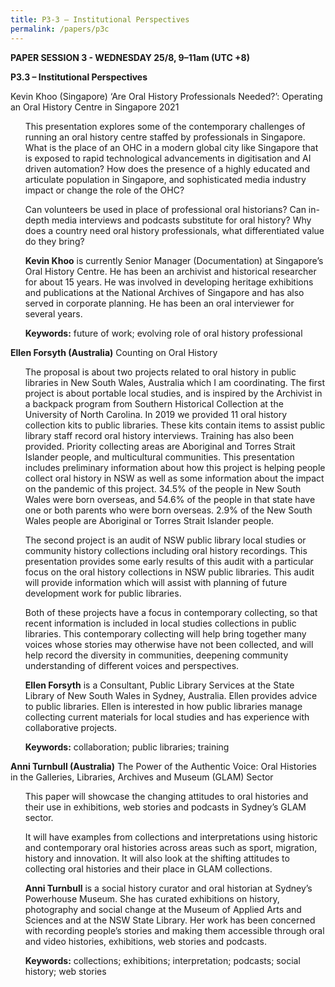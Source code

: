 ```yaml
---
title: P3-3 – Institutional Perspectives
permalink: /papers/p3c
---
```

<b>PAPER SESSION 3 - WEDNESDAY 25/8, 9–11am (UTC +8)</b>
	
<b>P3.3 – Institutional Perspectives</b>

Kevin Khoo (Singapore)</b> ‘Are Oral History Professionals Needed?’: Operating an Oral History Centre in Singapore 2021

<ul>This presentation explores some of the contemporary challenges of running an oral history centre staffed by professionals in Singapore. What is the place of an OHC in a modern global city like Singapore that is exposed to rapid technological advancements in digitisation and AI driven automation? How does the presence of a highly educated and articulate population in Singapore, and sophisticated media industry impact or change the role of the OHC?</ul>

<ul>Can volunteers be used in place of professional oral historians? Can in-depth media interviews and podcasts substitute for oral history? Why does a country need oral history professionals, what differentiated value do they bring?</ul>

<ul><b>Kevin Khoo</b> is currently Senior Manager (Documentation) at Singapore’s Oral History Centre. He has been an archivist and historical researcher for about 15 years. He was involved in developing heritage exhibitions and publications at the National Archives of Singapore and has also served in corporate planning. He has been an oral interviewer for several years.</ul>

<ul><b>Keywords:</b> future of work; evolving role of oral history professional</ul>

<b>Ellen Forsyth (Australia)</b> Counting on Oral History

<ul>The proposal is about two projects related to oral history in public libraries in New South Wales, Australia which I am coordinating. The first project is about portable local studies, and is inspired by the Archivist in a backpack program from Southern Historical Collection at the University of North Carolina.  In 2019 we provided 11 oral history collection kits to public libraries.  These kits contain items to assist public library staff record oral history interviews. Training has also been provided. Priority collecting areas are Aboriginal and Torres Strait Islander people, and multicultural communities. This presentation includes preliminary information about how this project is helping people collect oral history in NSW as well as some information about the impact on the pandemic of this project. 34.5% of the people in New South Wales were born overseas, and 54.6% of the people in that state have one or both parents who were born overseas. 2.9% of the New South Wales people are Aboriginal or Torres Strait Islander people. </ul>

<ul>The second project is an audit of NSW public library local studies or community history collections including oral history recordings.  This presentation provides some early results of this audit with a particular focus on the oral history collections in NSW public libraries. This audit will provide information which will assist with planning of future development work for public libraries.</ul>

<ul>Both of these projects have a focus in contemporary collecting, so that recent information is included in local studies collections in public libraries. This contemporary collecting will help bring together many voices whose stories may otherwise have not been collected, and will help record the diversity in communities, deepening community understanding of different voices and perspectives.</ul>

<ul><b>Ellen Forsyth</b> is a Consultant, Public Library Services at the State Library of New South Wales in Sydney, Australia. Ellen provides advice to public libraries. Ellen is interested in how public libraries manage collecting current materials for local studies and has experience with collaborative projects.</ul>

<ul><b>Keywords:</b> collaboration; public libraries; training</ul>

<b>Anni Turnbull (Australia)</b> The Power of the Authentic Voice: Oral Histories in the Galleries, Libraries, Archives and Museum (GLAM) Sector

<ul>This paper will showcase the changing attitudes to oral histories and their use in exhibitions, web stories and podcasts in Sydney’s GLAM sector.</ul> 

<ul>It will have examples from collections and interpretations using historic and contemporary oral histories across areas such as sport, migration, history and innovation. It will also look at the shifting attitudes to collecting oral histories and their place in GLAM collections.</ul>

<ul><b>Anni Turnbull</b> is a social history curator and oral historian at Sydney’s Powerhouse Museum. She has curated exhibitions on history, photography and social change at the Museum of Applied Arts and Sciences and at the NSW State Library.  Her work has been concerned with recording people’s stories and making them accessible through oral and video histories, exhibitions, web stories and podcasts.</ul>

<ul><b>Keywords:</b> collections; exhibitions; interpretation; podcasts; social history; web stories</ul>
